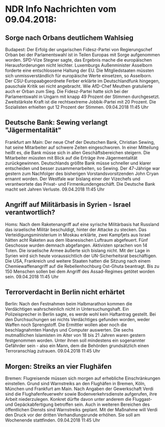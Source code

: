 # NDR Info Nachrichten vom 09.04.2018:


## Sorge nach Orbans deutlichem Wahlsieg
Budapest: Der Erfolg der ungarischen Fidesz-Partei von Regierungschef Orban bei der Parlamentswahl ist in Teilen Europas mit Sorge aufgenommen worden. SPD-Vize Stegner sagte, das Ergebnis mache die europäischen Herausforderungen nicht leichter. Luxemburgs Außenminister Asselborn forderte eine entschlossene Haltung der EU. Die Mitgliedstaaten müssten sich unmissverständlich für europäische Werte einsetzen, so Asselborn. Der CSU-Europaabgeordnete Ferber erklärte im Deutschlandfunk hingegen, pauschale Kritik sei nicht angebracht. Wie AfD-Chef Meuthen gratulierte auch er Orban zum Sieg. Die Fidesz-Partei hatte sich bei der Parlamentswahl in Ungarn mit knapp 49 Prozent der Stimmen durchgesetzt. Zweitstärkste Kraft ist die rechtsextreme Jobbik-Partei mit 20 Prozent. Die Sozialisten erhielten gut 12 Prozent der Stimmen. 09.04.2018 11:45 Uhr 

## Deutsche Bank: Sewing verlangt "Jägermentalität"
Frankfurt am Main: Der neue Chef der Deutschen Bank, Christian Sewing, hat seine Mitarbeiter auf schwere Zeiten eingeschworen. In einer Mitteilung heißt es, die Bank müsse sich in allen Geschäftsbereichen steigern. Die Mitarbeiter müssten mit Blick auf die Erträge ihre Jägermentalität zurückgewinnen. Deutschlands größte Bank müsse schneller und klarer entscheiden und besser zusammenarbeiten, so Sewing. Der 47-Jährige war gestern zum Nachfolger des bisherigen Vorstandsvorsitzenden John Cryan ernannt worden. Der Westfale war bislang einer der Vizechefs und verantwortete das Privat- und Firmenkundengeschäft. Die Deutsche Bank macht seit Jahren Verluste. 09.04.2018 11:45 Uhr 

## Angriff auf Militärbasis in Syrien - Israel verantwortlich?
Homs: Nach dem Raketenangriff auf eine syrische Militärbasis hat Russland das israelische Militär beschuldigt, hinter der Attacke zu stecken. Das Verteidigungsministerium in Moskau erklärte, zwei Kampfjets aus Israel hätten acht Raketen aus dem libanesischen Luftraum abgefeuert. Fünf Geschosse wurden demnach abgefangen. Aktivisten sprachen von 14 Toten. Die israelische Armee äußerte sich bislang nicht. Mit der Lage in Syrien wird sich heute voraussichtlich der UN-Sicherheitsrat beschäftigen. Die USA, Frankreich und weitere Staaten hatten die Sitzung nach einem Chemiewaffenangriff auf die Rebellenhochburg Ost-Ghuta beantragt. Bis zu 150 Menschen sollen bei dem Angriff des Assad-Regimes getötet worden sein. 09.04.2018 11:45 Uhr 

## Terrorverdacht in Berlin nicht erhärtet
Berlin: Nach den Festnahmen beim Halbmarathon kommen die Verdächtigen wahrscheinlich nicht in Untersuchungshaft. Ein Polizeisprecher in Berlin sagte, es werde wohl kein Haftantrag gestellt. Bei den Durchsuchungen sei nichts Verdächtiges gefunden worden, weder Waffen noch Sprengstoff. Die Ermittler wollen aber noch die beschlagnahmten Handys und Computer auswerten. Die sechs mutmaßlichen Islamisten im Alter von 18 bis 21 Jahren waren gestern festgenommen worden. Unter ihnen soll mindestens ein sogenannter Gefährder sein - also ein Mann, dem die Behörden grundsätzlich einen Terroranschlag zutrauen. 09.04.2018 11:45 Uhr 

## Morgen: Streiks an vier Flughäfen
Bremen: Flugreisende müssen sich morgen auf erhebliche Einschränkungen einstellen. Grund sind Warnstreiks an den Flughäfen in Bremen, Köln, München und Frankfurt am Main. Nach Angaben der Gewerkschaft Verdi sind die Flughafenfeuerwehr sowie Bodenverkehrsdienste aufgerufen, ihre Arbeit niederzulegen. Konkret dürfte davon unter anderem die Fluggast- und Gepäckabfertigung betroffen sein. Auch in weiteren Bereichen des öffentlichen Diensts sind Warnstreiks geplant. Mit der Maßnahme will Verdi den Druck vor der dritten Verhandlungsrunde erhöhen. Sie soll am Wochenende stattfinden. 09.04.2018 11:45 Uhr 
